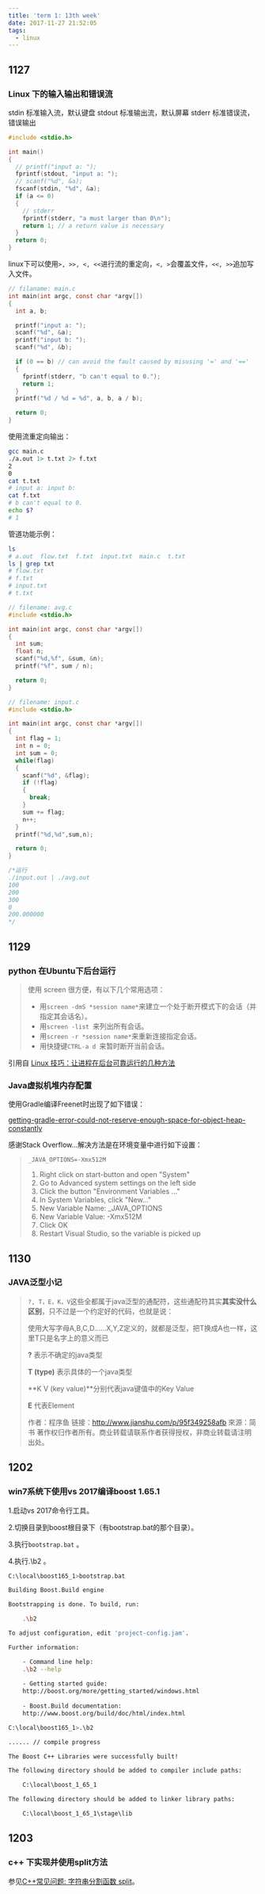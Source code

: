 ```yaml
---
title: 'term 1: 13th week'
date: 2017-11-27 21:52:05
tags:
  - linux
---
```


## 1127

### Linux 下的输入输出和错误流

stdin     标准输入流，默认键盘
stdout  标准输出流，默认屏幕
stderr   标准错误流，错误输出

```c
#include <stdio.h>

int main()
{
  // printf("input a: ");
  fprintf(stdout, "input a: ");
  // scanf("%d", &a);
  fscanf(stdin, "%d", &a);
  if (a <= 0)
  {
    // stderr
    fprintf(stderr, "a must larger than 0\n");
    return 1; // a return value is necessary
  }
  return 0;
}
```

linux下可以使用`>, >>, <, <<`进行流的重定向，`<, >`会覆盖文件，`<<, >>`追加写入文件。

```c
// filaname: main.c
int main(int argc, const char *argv[])
{
  int a, b;

  printf("input a: ");
  scanf("%d", &a);
  printf("input b: ");
  scanf("%d", &b);

  if (0 == b) // can avoid the fault caused by misusing '=' and '=='
  {
    fprintf(stderr, "b can't equal to 0.");
    return 1;
  }
  printf("%d / %d = %d", a, b, a / b);

  return 0;
}
```

使用流重定向输出：

```sh
gcc main.c
./a.out 1> t.txt 2> f.txt
2
0
cat t.txt
# input a: input b: 
cat f.txt
# b can't equal to 0.
echo $?
# 1
```

管道功能示例：

```sh
ls
# a.out  flow.txt  f.txt  input.txt  main.c  t.txt
ls | grep txt
# flow.txt
# f.txt
# input.txt
# t.txt
```

```c
// filename: avg.c
#include <stdio.h>

int main(int argc, const char *argv[])
{
  int sum;
  float n;
  scanf("%d,%f", &sum, &n);
  printf("%f", sum / n);

  return 0;
}

// filename: input.c
#include <stdio.h>

int main(int argc, const char *argv[])
{
  int flag = 1;
  int n = 0;
  int sum = 0;
  while(flag)
  {
    scanf("%d", &flag);
    if (!flag)
    {
      break;
    }
    sum += flag;
    n++;
  }
  printf("%d,%d",sum,n);

  return 0;
}

/*运行
./input.out | ./avg.out
100
200
300
0
200.000000
*/

```

## 1129

### python 在Ubuntu下后台运行

> 使用 screen 很方便，有以下几个常用选项：
>
> - 用`screen -dmS *session name*`来建立一个处于断开模式下的会话（并指定其会话名）。
> - 用`screen -list `来列出所有会话。
> - 用`screen -r *session name*`来重新连接指定会话。
> - 用快捷键`CTRL-a d `来暂时断开当前会话。

引用自 [Linux 技巧：让进程在后台可靠运行的几种方法](https://www.ibm.com/developerworks/cn/linux/l-cn-nohup/index.html)

### Java虚拟机堆内存配置

使用Gradle编译Freenet时出现了如下错误：

[getting-gradle-error-could-not-reserve-enough-space-for-object-heap-constantly](https://stackoverflow.com/questions/26143740/getting-gradle-error-could-not-reserve-enough-space-for-object-heap-constantly)

感谢Stack Overflow...解决方法是在环境变量中进行如下设置：

> ```
> _JAVA_OPTIONS=-Xmx512M
> ```
>
> 1. Right click on start-button and open "System"
> 2. Go to Advanced system settings on the left side
> 3. Click the button "Environment Variables ..."
> 4. In System Variables, click "New..."
> 5. New Variable Name: _JAVA_OPTIONS
> 6. New Variable Value: -Xmx512M
> 7. Click OK
> 8. Restart Visual Studio, so the variable is picked up



## 1130

### JAVA泛型小记

> `?, T，E，K，V`这些全都属于java泛型的通配符，这些通配符其实**其实没什么区别**，只不过是一个约定好的代码，也就是说：
>
> 使用大写字母A,B,C,D......X,Y,Z定义的，就都是泛型，把T换成A也一样，这里T只是名字上的意义而已
>
> **?** 表示不确定的java类型
>
> **T (type)** 表示具体的一个java类型
>
> **K V (key value)**分别代表java键值中的Key Value
>
> **E** 代表Element
>
> 作者：程序鱼
> 链接：http://www.jianshu.com/p/95f349258afb
> 來源：简书
> 著作权归作者所有。商业转载请联系作者获得授权，非商业转载请注明出处。

## 1202

### win7系统下使用vs 2017编译boost 1.65.1

1.启动vs 2017命令行工具。

2.切换目录到boost根目录下（有bootstrap.bat的那个目录）。

3.执行`bootstrap.bat` 。

4.执行.\b2 。

```sh
C:\local\boost165_1>bootstrap.bat

Building Boost.Build engine

Bootstrapping is done. To build, run:

    .\b2

To adjust configuration, edit 'project-config.jam'.

Further information:

    - Command line help:
    .\b2 --help
    
    - Getting started guide:
    http://boost.org/more/getting_started/windows.html
    
    - Boost.Build documentation:
    http://www.boost.org/build/doc/html/index.html

C:\local\boost165_1>.\b2

...... // compile progress

The Boost C++ Libraries were successfully built!

The following directory should be added to compiler include paths:

    C:\local\boost_1_65_1

The following directory should be added to linker library paths:

    C:\local\boost_1_65_1\stage\lib

```

## 1203

### c++ 下实现并使用split方法

参见[C++常见问题: 字符串分割函数 split](http://www.cnblogs.com/dfcao/p/cpp-FAQ-split.html)。

